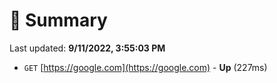 # 📖 Summary
Last updated: **9/11/2022, 3:55:03 PM**

- `GET` [https://google.com](https://google.com) - **Up** (227ms)
